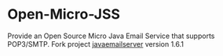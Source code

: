 # Open-Micro-JSS
Provide an Open Source Micro Java Email Service that supports POP3/SMTP.
Fork project [javaemailserver](https://sourceforge.net/projects/javaemailserver) version 1.6.1
